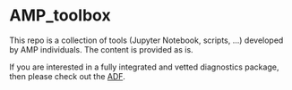 # AMP_toolbox
This repo is a collection of tools (Jupyter Notebook, scripts, ...) developed by AMP individuals. The content is provided as is.  

If you are interested in a fully integrated and vetted diagnostics package, then please check out the [ADF](https://github.com/NCAR/ADF).
